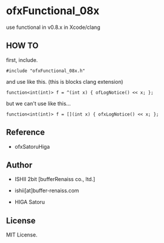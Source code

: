 # ofxFunctional_08x

use functional in v0.8.x in Xcode/clang

## HOW TO

first, include.

	#include "ofxFunctional_08x.h"

and use like this. (this is blocks clang extension)
	
	function<int(int)> f = ^(int x) { ofLogNotice() << x; };

but we can't use like this...

	function<int(int)> f = [](int x) { ofxLogNotice() << x; };

## Reference

* ofxSatoruHiga

## Author

* ISHII 2bit [bufferRenaiss co., ltd.]
* ishii[at]buffer-renaiss.com

* HIGA Satoru

## License

MIT License.